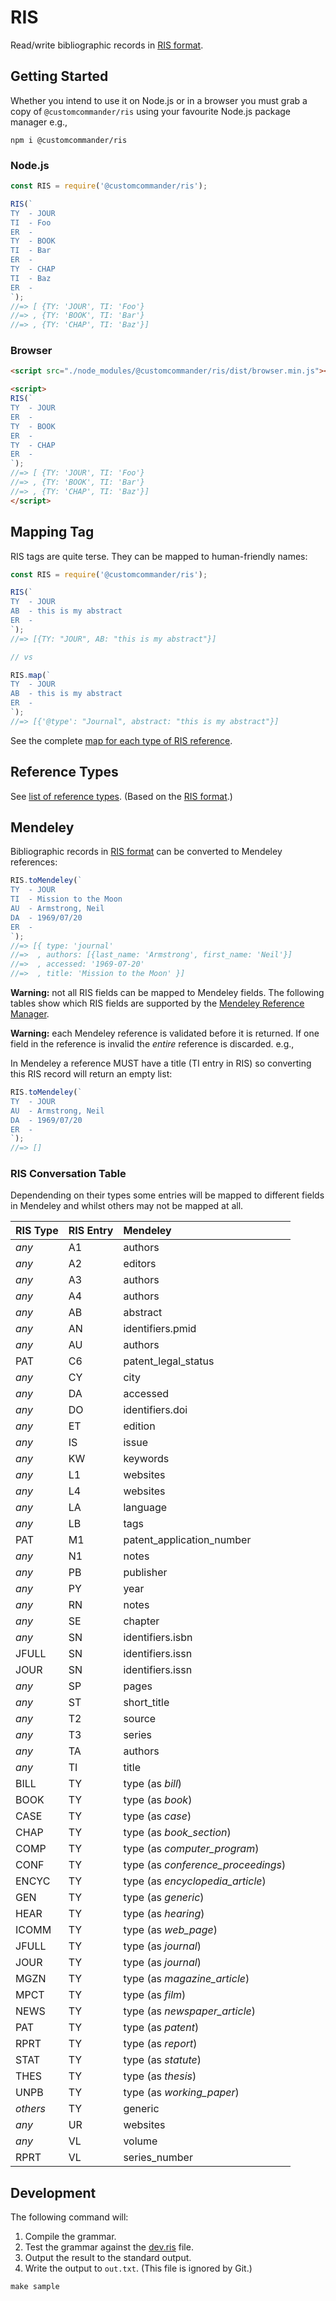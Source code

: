 # RIS

Read/write bibliographic records in [RIS format][].

## Getting Started

Whether you intend to use it on Node.js or in a browser you must grab a copy of `@customcommander/ris` using your favourite Node.js package manager e.g.,

```
npm i @customcommander/ris
```

### Node.js

```javascript
const RIS = require('@customcommander/ris');

RIS(`
TY  - JOUR
TI  - Foo
ER  - 
TY  - BOOK
TI  - Bar
ER  - 
TY  - CHAP
TI  - Baz
ER  - 
`);
//=> [ {TY: 'JOUR', TI: 'Foo'}
//=> , {TY: 'BOOK', TI: 'Bar'}
//=> , {TY: 'CHAP', TI: 'Baz'}]
```

### Browser

```html
<script src="./node_modules/@customcommander/ris/dist/browser.min.js"></script>

<script>
RIS(`
TY  - JOUR
ER  - 
TY  - BOOK
ER  - 
TY  - CHAP
ER  - 
`);
//=> [ {TY: 'JOUR', TI: 'Foo'}
//=> , {TY: 'BOOK', TI: 'Bar'}
//=> , {TY: 'CHAP', TI: 'Baz'}]
</script>
```


## Mapping Tag

RIS tags are quite terse. They can be mapped to human-friendly names:

```javascript
const RIS = require('@customcommander/ris');

RIS(`
TY  - JOUR
AB  - this is my abstract
ER  - 
`);
//=> [{TY: "JOUR", AB: "this is my abstract"}]

// vs

RIS.map(`
TY  - JOUR
AB  - this is my abstract
ER  - 
`);
//=> [{'@type': "Journal", abstract: "this is my abstract"}]
```

See the complete [map for each type of RIS reference](https://github.com/customcommander/ris/blob/master/resources/fields-map.csv).


## Reference Types

See [list of reference types](https://github.com/customcommander/ris/blob/master/resources/types.csv). (Based on the [RIS format].)

## Mendeley

Bibliographic records in [RIS format] can be converted to Mendeley references:

```javascript
RIS.toMendeley(`
TY  - JOUR
TI  - Mission to the Moon
AU  - Armstrong, Neil
DA  - 1969/07/20
ER  - 
`);
//=> [{ type: 'journal'
//=>  , authors: [{last_name: 'Armstrong', first_name: 'Neil'}]
//=>  , accessed: '1969-07-20'
//=>  , title: 'Mission to the Moon' }]
```

**Warning:** not all RIS fields can be mapped to Mendeley fields. The following tables show which RIS fields are supported by the [Mendeley Reference Manager].

**Warning:** each Mendeley reference is validated before it is returned. If one field in the reference is invalid the _entire_ reference is discarded. e.g.,

In Mendeley a reference MUST have a title (TI entry in RIS) so converting this RIS record will return an empty list:

```javascript
RIS.toMendeley(`
TY  - JOUR
AU  - Armstrong, Neil
DA  - 1969/07/20
ER  - 
`);
//=> []
```

### RIS Conversation Table

Dependending on their types some entries will be mapped to different fields in Mendeley and whilst others may not be mapped at all.

| RIS Type | RIS Entry | Mendeley                           |
|:---------|:----------|:-----------------------------------|
| *any*    | A1        | authors                            |
| *any*    | A2        | editors                            |
| *any*    | A3        | authors                            |
| *any*    | A4        | authors                            |
| *any*    | AB        | abstract                           |
| *any*    | AN        | identifiers.pmid                   |
| *any*    | AU        | authors                            |
| PAT      | C6        | patent_legal_status                |
| *any*    | CY        | city                               |
| *any*    | DA        | accessed                           |
| *any*    | DO        | identifiers.doi                    |
| *any*    | ET        | edition                            |
| *any*    | IS        | issue                              |
| *any*    | KW        | keywords                           |
| *any*    | L1        | websites                           |
| *any*    | L4        | websites                           |
| *any*    | LA        | language                           |
| *any*    | LB        | tags                               |
| PAT      | M1        | patent_application_number          |
| *any*    | N1        | notes                              |
| *any*    | PB        | publisher                          |
| *any*    | PY        | year                               |
| *any*    | RN        | notes                              |
| *any*    | SE        | chapter                            |
| *any*    | SN        | identifiers.isbn                   |
| JFULL    | SN        | identifiers.issn                   |
| JOUR     | SN        | identifiers.issn                   |
| *any*    | SP        | pages                              |
| *any*    | ST        | short_title                        |
| *any*    | T2        | source                             |
| *any*    | T3        | series                             |
| *any*    | TA        | authors                            |
| *any*    | TI        | title                              |
| BILL     | TY        | type (as *bill*)                   |
| BOOK     | TY        | type (as *book*)                   |
| CASE     | TY        | type (as *case*)                   |
| CHAP     | TY        | type (as *book_section*)           |
| COMP     | TY        | type (as *computer_program*)       |
| CONF     | TY        | type (as *conference_proceedings*) |
| ENCYC    | TY        | type (as *encyclopedia_article*)   |
| GEN      | TY        | type (as *generic*)                |
| HEAR     | TY        | type (as *hearing*)                |
| ICOMM    | TY        | type (as *web_page*)               |
| JFULL    | TY        | type (as *journal*)                |
| JOUR     | TY        | type (as *journal*)                |
| MGZN     | TY        | type (as *magazine_article*)       |
| MPCT     | TY        | type (as *film*)                   |
| NEWS     | TY        | type (as *newspaper_article*)      |
| PAT      | TY        | type (as *patent*)                 |
| RPRT     | TY        | type (as *report*)                 |
| STAT     | TY        | type (as *statute*)                |
| THES     | TY        | type (as *thesis*)                 |
| UNPB     | TY        | type (as *working_paper*)          |
| *others* | TY        | generic                            |
| *any*    | UR        | websites                           |
| *any*    | VL        | volume                             |
| RPRT     | VL        | series_number                      |

## Development

The following command will:

1.  Compile the grammar.
2.  Test the grammar against the [dev.ris](./resources/dev.ris) file.
3.  Output the result to the standard output.
4.  Write the output to `out.txt`. (This file is ignored by Git.)

```
make sample
```

[RIS format]: https://en.wikipedia.org/wiki/RIS_(file_format)
[Mendeley Reference Manager]: https://www.mendeley.com/reference-manager/
